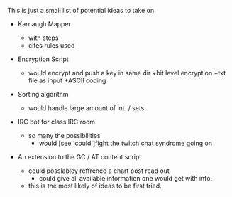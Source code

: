 This is just a small list of potential ideas to take on

+ Karnaugh Mapper
	+ with steps
	+ cites rules used

+ Encryption Script
	+ would encrypt and push a key in same dir
	+bit level encryption
	+txt file as input
	+ASCII coding


+ Sorting algorithm
	+ would handle large amount of int. / sets

+ IRC bot for class IRC room
	+ so many the possibilities
		+ would [see 'could']fight the twitch chat syndrome going on

+ An extension to the GC / AT content script
	+ could possiabley reffrence a chart post read out
		+ could give all available information one would get with info.
	+ this is the most likely of ideas to be first tried. 
